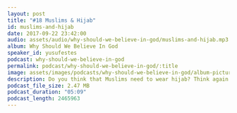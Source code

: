 ```yaml
---
layout: post
title: "#18 Muslims & Hijab"
id: muslims-and-hijab
date: 2017-09-22 23:42:00
audio: assets/audio/why-should-we-believe-in-god/muslims-and-hijab.mp3
album: Why Should We Believe In God
speaker_id: yusufestes
podcast: why-should-we-believe-in-god
permalink: podcast/why-should-we-believe-in-god/:title
image: assets/images/podcasts/why-should-we-believe-in-god/album-picture-small.jpg
description: Do you think that Muslims need to wear hijab? Think again.
podcast_file_size: 2.47 MB
podcast_duration: "05:09"
podcast_length: 2465963
---
```

